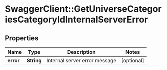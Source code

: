 # SwaggerClient::GetUniverseCategoriesCategoryIdInternalServerError

## Properties
Name | Type | Description | Notes
------------ | ------------- | ------------- | -------------
**error** | **String** | Internal server error message | [optional] 


